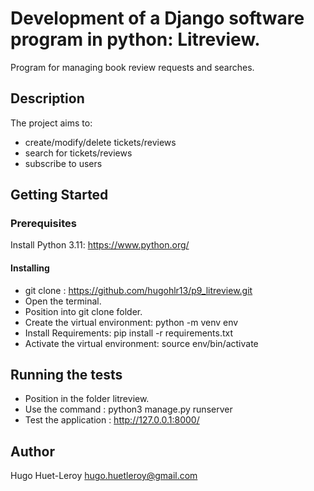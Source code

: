 # Development of a Django software program in python: Litreview.

Program for managing book review requests and searches.

## Description

The project aims to:
- create/modify/delete tickets/reviews
- search for tickets/reviews
- subscribe to users

## Getting Started

### Prerequisites

Install Python 3.11: https://www.python.org/

#### Installing

- git clone : https://github.com/hugohlr13/p9_litreview.git
- Open the terminal.
- Position into git clone folder.
- Create the virtual environment: python -m venv env
- Install Requirements: pip install -r requirements.txt 
- Activate the virtual environment:  source env/bin/activate

## Running the tests

- Position in the folder litreview.
- Use the command : python3 manage.py runserver 
- Test the application : http://127.0.0.1:8000/ 

## Author

Hugo Huet-Leroy
hugo.huetleroy@gmail.com